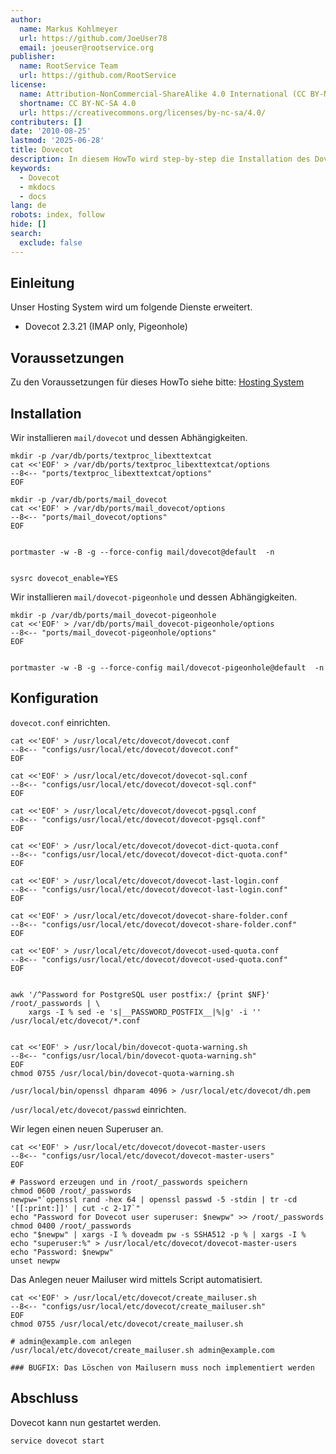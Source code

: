 ```yaml
---
author:
  name: Markus Kohlmeyer
  url: https://github.com/JoeUser78
  email: joeuser@rootservice.org
publisher:
  name: RootService Team
  url: https://github.com/RootService
license:
  name: Attribution-NonCommercial-ShareAlike 4.0 International (CC BY-NC-SA 4.0)
  shortname: CC BY-NC-SA 4.0
  url: https://creativecommons.org/licenses/by-nc-sa/4.0/
contributers: []
date: '2010-08-25'
lastmod: '2025-06-28'
title: Dovecot
description: In diesem HowTo wird step-by-step die Installation des Dovecot Mailservers für ein Hosting System auf Basis von FreeBSD 64Bit auf einem dedizierten Server beschrieben.
keywords:
  - Dovecot
  - mkdocs
  - docs
lang: de
robots: index, follow
hide: []
search:
  exclude: false
---
```


## Einleitung

Unser Hosting System wird um folgende Dienste erweitert.

- Dovecot 2.3.21 (IMAP only, Pigeonhole)

## Voraussetzungen

Zu den Voraussetzungen für dieses HowTo siehe bitte: [Hosting System](/howtos/freebsd/hosting_system/intro)

## Installation

Wir installieren `mail/dovecot` und dessen Abhängigkeiten.

```shell
mkdir -p /var/db/ports/textproc_libexttextcat
cat <<'EOF' > /var/db/ports/textproc_libexttextcat/options
--8<-- "ports/textproc_libexttextcat/options"
EOF

mkdir -p /var/db/ports/mail_dovecot
cat <<'EOF' > /var/db/ports/mail_dovecot/options
--8<-- "ports/mail_dovecot/options"
EOF


portmaster -w -B -g --force-config mail/dovecot@default  -n


sysrc dovecot_enable=YES
```

Wir installieren `mail/dovecot-pigeonhole` und dessen Abhängigkeiten.

```shell
mkdir -p /var/db/ports/mail_dovecot-pigeonhole
cat <<'EOF' > /var/db/ports/mail_dovecot-pigeonhole/options
--8<-- "ports/mail_dovecot-pigeonhole/options"
EOF


portmaster -w -B -g --force-config mail/dovecot-pigeonhole@default  -n
```

## Konfiguration

`dovecot.conf` einrichten.

```shell
cat <<'EOF' > /usr/local/etc/dovecot/dovecot.conf
--8<-- "configs/usr/local/etc/dovecot/dovecot.conf"
EOF

cat <<'EOF' > /usr/local/etc/dovecot/dovecot-sql.conf
--8<-- "configs/usr/local/etc/dovecot/dovecot-sql.conf"
EOF

cat <<'EOF' > /usr/local/etc/dovecot/dovecot-pgsql.conf
--8<-- "configs/usr/local/etc/dovecot/dovecot-pgsql.conf"
EOF

cat <<'EOF' > /usr/local/etc/dovecot/dovecot-dict-quota.conf
--8<-- "configs/usr/local/etc/dovecot/dovecot-dict-quota.conf"
EOF

cat <<'EOF' > /usr/local/etc/dovecot/dovecot-last-login.conf
--8<-- "configs/usr/local/etc/dovecot/dovecot-last-login.conf"
EOF

cat <<'EOF' > /usr/local/etc/dovecot/dovecot-share-folder.conf
--8<-- "configs/usr/local/etc/dovecot/dovecot-share-folder.conf"
EOF

cat <<'EOF' > /usr/local/etc/dovecot/dovecot-used-quota.conf
--8<-- "configs/usr/local/etc/dovecot/dovecot-used-quota.conf"
EOF


awk '/^Password for PostgreSQL user postfix:/ {print $NF}' /root/_passwords | \
    xargs -I % sed -e 's|__PASSWORD_POSTFIX__|%|g' -i '' /usr/local/etc/dovecot/*.conf


cat <<'EOF' > /usr/local/bin/dovecot-quota-warning.sh
--8<-- "configs/usr/local/bin/dovecot-quota-warning.sh"
EOF
chmod 0755 /usr/local/bin/dovecot-quota-warning.sh

/usr/local/bin/openssl dhparam 4096 > /usr/local/etc/dovecot/dh.pem
```

`/usr/local/etc/dovecot/passwd` einrichten.

Wir legen einen neuen Superuser an.

```shell
cat <<'EOF' > /usr/local/etc/dovecot/dovecot-master-users
--8<-- "configs/usr/local/etc/dovecot/dovecot-master-users"
EOF

# Password erzeugen und in /root/_passwords speichern
chmod 0600 /root/_passwords
newpw="`openssl rand -hex 64 | openssl passwd -5 -stdin | tr -cd '[[:print:]]' | cut -c 2-17`"
echo "Password for Dovecot user superuser: $newpw" >> /root/_passwords
chmod 0400 /root/_passwords
echo "$newpw" | xargs -I % doveadm pw -s SSHA512 -p % | xargs -I % echo "superuser:%" > /usr/local/etc/dovecot/dovecot-master-users
echo "Password: $newpw"
unset newpw
```

Das Anlegen neuer Mailuser wird mittels Script automatisiert.

```shell
cat <<'EOF' > /usr/local/etc/dovecot/create_mailuser.sh
--8<-- "configs/usr/local/etc/dovecot/create_mailuser.sh"
EOF
chmod 0755 /usr/local/etc/dovecot/create_mailuser.sh

# admin@example.com anlegen
/usr/local/etc/dovecot/create_mailuser.sh admin@example.com

### BUGFIX: Das Löschen von Mailusern muss noch implementiert werden
```

## Abschluss

Dovecot kann nun gestartet werden.

```shell
service dovecot start
```

